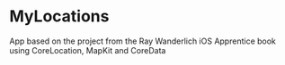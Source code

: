 # MyLocations
App based on the project from the Ray Wanderlich iOS Apprentice book using CoreLocation, MapKit and CoreData
